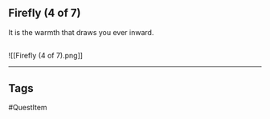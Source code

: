 ## Firefly (4 of 7)
It is the warmth that draws you ever inward.
## 
![[Firefly (4 of 7).png]]

---
## Tags
#QuestItem